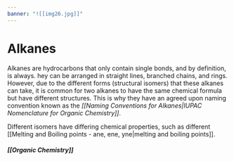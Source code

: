 ```yaml
---
banner: "![[img26.jpg]]"
---
```

# Alkanes
Alkanes are hydrocarbons that only contain single bonds, and by definition, is always. hey can be arranged in straight lines, branched chains, and rings. However, due to the different forms (structural isomers) that these alkanes can take, it is common for two alkanes to have the same chemical formula but have different structures. This is why they have an agreed upon naming convention known as the *[[Naming Conventions for Alkanes|IUPAC Nomenclature for Organic Chemistry]]*.

Different isomers have differing chemical properties, such as different [[Melting and Boiling points - ane, ene, yne|melting and boiling points]].

##### [[Organic Chemistry]]